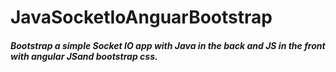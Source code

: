 # JavaSocketIoAnguarBootstrap


##### Bootstrap a simple Socket IO app with Java in the back and JS in the front with angular JSand bootstrap css.